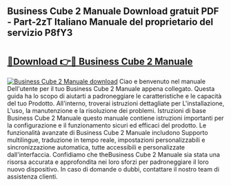 ## Business Cube 2 Manuale Download gratuit PDF - Part-2zT Italiano Manuale del proprietario del servizio P8fY3

# <h2><a href="http://dfc3gt.blite.top/?on=Business+Cube+2+Manuale">🔗Download 👉🔴 Business Cube 2 Manuale</a></h2>

[![Business Cube 2 Manuale download](https://i.imgur.com/lujVjoI.png)](http://dfc3gt.blite.top/?on=Business+Cube+2+Manuale)
Ciao e benvenuto nel manuale Dell'utente per il tuo Business Cube 2 Manuale appena collegato. Questa guida ha lo scopo di aiutarti a padroneggiare le caratteristiche e le capacità del tuo Prodotto. All'interno, troverai istruzioni dettagliate per L'installazione, L'uso, la manutenzione e la risoluzione dei problemi. Istruzioni di base Business Cube 2 Manuale questo manuale contiene istruzioni importanti per la configurazione e il funzionamento sicuri ed efficaci del prodotto. Le funzionalità avanzate di Business Cube 2 Manuale includono Supporto multilingue, traduzione in tempo reale, impostazioni personalizzabili e sincronizzazione automatica, tutte accessibili e personalizzate dall'interfaccia. Confidiamo che theBusiness Cube 2 Manuale sia stata una risorsa accurata e approfondita nei loro sforzi per padroneggiare il loro nuovo dispositivo. In caso di domande o dubbi, contattare il nostro team di assistenza clienti.
